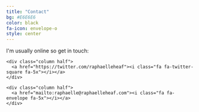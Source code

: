```yaml
---
title: "Contact"
bg: #E6E6E6
color: black
fa-icon: envelope-o
style: center
---
```


I'm usually online so get in touch:

<div class="container">
  <div class="row">

    <div class="column half">
      <a href="https://twitter.com/raphaelleheaf"><i class="fa fa-twitter-square fa-5x"></i></a>
    </div>

    <div class="column half">
      <a href="mailto:raphaelle@raphaelleheaf.com"><i class="fa fa-envelope fa-5x"></i></a>
    </div>

  </div>
</div>

